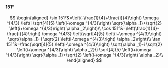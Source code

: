 #### 151°

$$
\begin{aligned}
\sin 151°&=\left(-\frac{1}{4}+\frac{i}{4}\right) \omega ^{4/3} \left(i \sqrt[4]{5} \left(i-\omega ^{4/3}\right) \sqrt{\alpha _1}+\sqrt{2} \left(i+\omega ^{4/3}\right)
\alpha _2\right)\\
\cos 151°&=\left(\frac{1}{4}-\frac{i}{4}\right) \omega ^{4/3} \left(\sqrt[4]{5} \left(i+\omega ^{4/3}\right) \sqrt{\alpha _1}-i \sqrt{2} \left(i-\omega ^{4/3}\right)
\alpha _2\right)\\
\tan 151°&=\frac{\sqrt[4]{5} \left(i-\omega ^{4/3}\right) \sqrt{\alpha _1}-i \sqrt{2} \left(i+\omega ^{4/3}\right) \alpha _2}{i \sqrt[4]{5} \left(i+\omega ^{4/3}\right)
\sqrt{\alpha _1}+\sqrt{2} \left(i-\omega ^{4/3}\right) \alpha _2}\\
\end{aligned}
$$

